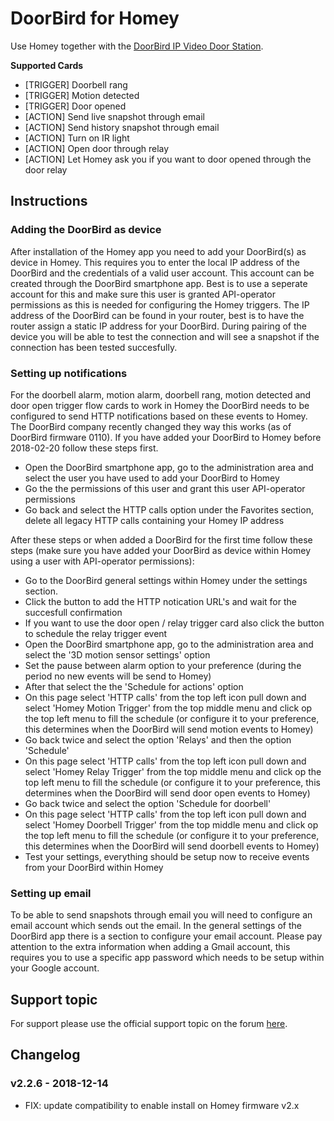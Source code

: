 # DoorBird for Homey
Use Homey together with the [DoorBird IP Video Door Station](https://www.doorbird.com/).

**Supported Cards**
- [TRIGGER] Doorbell rang
- [TRIGGER] Motion detected
- [TRIGGER] Door opened
- [ACTION] Send live snapshot through email
- [ACTION] Send history snapshot through email
- [ACTION] Turn on IR light
- [ACTION] Open door through relay
- [ACTION] Let Homey ask you if you want to door opened through the door relay

## Instructions
### Adding the DoorBird as device
After installation of the Homey app you need to add your DoorBird(s) as device in Homey. This requires you to enter the local IP address of the DoorBird and the credentials of a valid user account. This account can be created through the DoorBird smartphone app. Best is to use a seperate account for this and make sure this user is granted API-operator permissions as this is needed for configuring the Homey triggers. The IP address of the DoorBird can be found in your router, best is to have the router assign a static IP address for your DoorBird. During pairing of the device you will be able to test the connection and will see a snapshot if the connection has been tested succesfully.

### Setting up notifications
For the doorbell alarm, motion alarm, doorbell rang, motion detected and door open trigger flow cards to work in Homey the DoorBird needs to be configured to send HTTP notifications based on these events to Homey. The DoorBird company recently changed they way this works (as of DoorBird firmware 0110). If you have added your DoorBird to Homey before 2018-02-20 follow these steps first.
- Open the DoorBird smartphone app, go to the administration area and select the user you have used to add your DoorBird to Homey
- Go the the permissions of this user and grant this user API-operator permissions
- Go back and select the HTTP calls option under the Favorites section, delete all legacy HTTP calls containing your Homey IP address

After these steps or when added a DoorBird for the first time follow these steps (make sure you have added your DoorBird as device within Homey using a user with API-operator permissions):
- Go to the DoorBird general settings within Homey under the settings section.
- Click the button to add the HTTP notication URL's and wait for the succesfull confirmation
- If you want to use the door open  / relay trigger card also click the button to schedule the relay trigger event
- Open the DoorBird smartphone app, go to the administration area and select the '3D motion sensor settings' option
- Set the pause between alarm option to your preference (during the period no new events will be send to Homey)
- After that select the the 'Schedule for actions' option
- On this page select 'HTTP calls' from the top left icon pull down and select 'Homey Motion Trigger' from the top middle menu and click op the top left menu to fill the schedule (or configure it to your preference, this determines when the DoorBird will send motion events to Homey)
- Go back twice and select the option 'Relays' and then the option 'Schedule'
- On this page select 'HTTP calls' from the top left icon pull down and select 'Homey Relay Trigger' from the top middle menu and click op the top left menu to fill the schedule (or configure it to your preference, this determines when the DoorBird will send door open events to Homey)
- Go back twice and select the option 'Schedule for doorbell'
- On this page select 'HTTP calls' from the top left icon pull down and select 'Homey Doorbell Trigger' from the top middle menu and click op the top left menu to fill the schedule (or configure it to your preference, this determines when the DoorBird will send doorbell events to Homey)
- Test your settings, everything should be setup now to receive events from your DoorBird within Homey

### Setting up email
To be able to send snapshots through email you will need to configure an email account which sends out the email. In the general settings of the DoorBird app there is a section to configure your email account. Please pay attention to the extra information when adding a Gmail account, this requires you to use a specific app password which needs to be setup within your Google account.

## Support topic
For support please use the official support topic on the forum [here](https://community.athom.com/t/115).

## Changelog
### v2.2.6 - 2018-12-14
* FIX: update compatibility to enable install on Homey firmware v2.x
